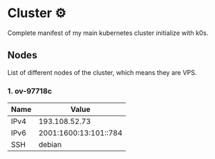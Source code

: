 # Cluster ⚙️

Complete manifest of my main kubernetes cluster initialize with k0s.

## Nodes

List of different nodes of the cluster, which means they are VPS.

### 1. ov-97718c

| Name | Value                 |
| ---- | --------------------- |
| IPv4 | 193.108.52.73         |
| IPv6 | 2001:1600:13:101::784 |
| SSH  | debian                |
